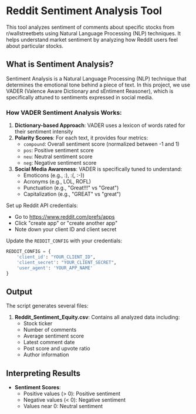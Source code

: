 # Reddit Sentiment Analysis Tool

This tool analyzes sentiment of comments about specific stocks from r/wallstreetbets using Natural Language Processing (NLP) techniques. It helps understand market sentiment by analyzing how Reddit users feel about particular stocks.

## What is Sentiment Analysis?

Sentiment Analysis is a Natural Language Processing (NLP) technique that determines the emotional tone behind a piece of text. In this project, we use VADER (Valence Aware Dictionary and sEntiment Reasoner), which is specifically attuned to sentiments expressed in social media.

### How VADER Sentiment Analysis Works:

1. **Dictionary-based Approach**: VADER uses a lexicon of words rated for their sentiment intensity
2. **Polarity Scores**: For each text, it provides four metrics:
   - `compound`: Overall sentiment score (normalized between -1 and 1)
   - `pos`: Positive sentiment score
   - `neu`: Neutral sentiment score
   - `neg`: Negative sentiment score
3. **Social Media Awareness**: VADER is specifically tuned to understand:
   - Emoticons (e.g., :), :(, :-))
   - Acronyms (e.g., LOL, ROFL)
   - Punctuation (e.g., "Great!!!" vs "Great")
   - Capitalization (e.g., "GREAT" vs "great")

Set up Reddit API credentials:
   - Go to https://www.reddit.com/prefs/apps
   - Click "create app" or "create another app"
   - Note down your client ID and client secret

Update the `REDDIT_CONFIG` with your credentials:
```python
REDDIT_CONFIG = {
    'client_id': "YOUR_CLIENT_ID",
    'client_secret': "YOUR_CLIENT_SECRET",
    'user_agent': 'YOUR_APP_NAME'
}
```

## Output

The script generates several files:

1. **Reddit_Sentiment_Equity.csv**: Contains all analyzed data including:
   - Stock ticker
   - Number of comments
   - Average sentiment score
   - Latest comment date
   - Post score and upvote ratio
   - Author information

## Interpreting Results

- **Sentiment Scores**:
  - Positive values (> 0): Positive sentiment
  - Negative values (< 0): Negative sentiment
  - Values near 0: Neutral sentiment
